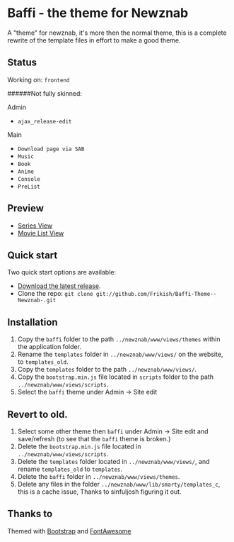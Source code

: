# Baffi - the theme for Newznab
A "theme" for newznab, it's more then the normal theme, this is a complete rewrite of the template files in effort to make a good theme.


## Status

Working on: `frontend`

######Not fully skinned:

Admin
* `ajax_release-edit`
 
Main
* `Download page via SAB`
* `Music`
* `Book`
* `Anime`
* `Console`
* `PreList`

## Preview

* [Series View](http://cl.ly/image/3i023e0M2f3h "Series View")
* [Movie List View](http://cl.ly/image/3C3D0X1D2t1M "Movie List View")


## Quick start

Two quick start options are available:

* [Download the latest release](https://github.com/Frikish/Baffi-Theme--Newznab-/zipball/master).
* Clone the repo: `git clone git://github.com/Frikish/Baffi-Theme--Newznab-.git`



## Installation

1. Copy the `baffi` folder to the path `../newznab/www/views/themes` within the application folder.
2. Rename the `templates` folder in `../newznab/www/views/` on the website, to `templates_old`.
3. Copy the `templates` folder to the path `../newznab/www/views/`.
4. Copy the `bootstrap.min.js` file located in `scripts` folder to the path `../newznab/www/views/scripts`.
5. Select the `baffi` theme under Admin -> Site edit 

## Revert to old.

1. Select some other theme then `baffi` under Admin -> Site edit and save/refresh (to see that the `baffi` theme is broken.)
2. Delete the `bootstrap.min.js` file located in `../newznab/www/views/scripts`.
3. Delete the `templates` folder located in `../newznab/www/views/`, and rename `templates_old` to `templates`.
4. Delete the `baffi` folder in `../newznab/www/views/themes`.
5. Delete any files in the folder `../newznab/www/lib/smarty/templates_c`, this is a cache issue, Thanks to sinfuljosh figuring it out.



## Thanks to

Themed with [Bootstrap](http://getbootstrap.com) and [FontAwesome](http://fortawesome.github.com/Font-Awesome/)

